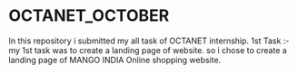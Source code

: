 # OCTANET_OCTOBER
In this repository i submitted my all task of OCTANET internship.
1st Task :-
my 1st task was to create a landing page of website.
so i chose to create a landing page of MANGO INDIA Online shopping website.
